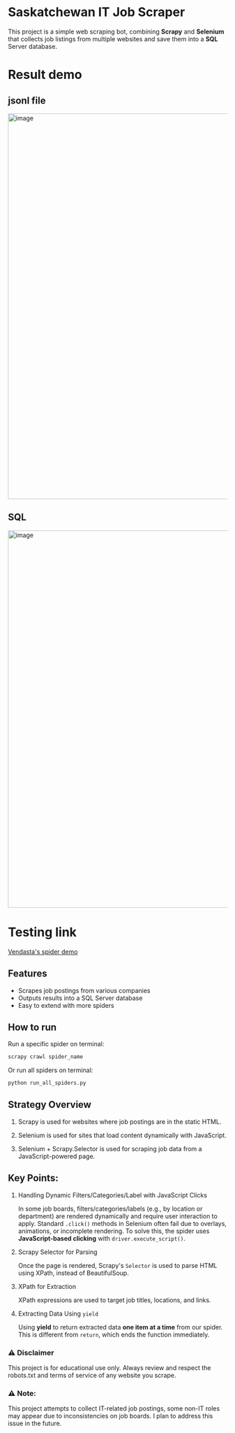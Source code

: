 # Saskatchewan IT Job Scraper

This project is a simple web scraping bot, combining **Scrapy** and **Selenium** that collects job listings from multiple websites and save them into a **SQL** Server database.

# Result demo
## jsonl file
<img width="1603" height="882" alt="image" src="https://github.com/user-attachments/assets/fb98b0c2-b4d8-4658-821b-ab27030bd655" />

## SQL
<img width="1427" height="863" alt="image" src="https://github.com/user-attachments/assets/07f8ccb6-e117-4bcb-b14c-3dd88eb56bb8" />

# Testing link
[Vendasta's spider demo](https://colab.research.google.com/drive/1uemPB5HmvLIzSF3dtpm_e4jCEPshVXqF?usp=sharing)

## Features
- Scrapes job postings from various companies
- Outputs results into a SQL Server database
- Easy to extend with more spiders

## How to run
Run a specific spider on terminal:
```bash
scrapy crawl spider_name
```
Or run all spiders on terminal:
```bash
python run_all_spiders.py
```

## Strategy Overview

1. Scrapy is used for websites where job postings are in the static HTML.

2. Selenium is used for sites that load content dynamically with JavaScript.

3. Selenium + Scrapy.Selector is used for scraping job data from a JavaScript-powered page.

## Key Points:

1. Handling Dynamic Filters/Categories/Label with JavaScript Clicks
   
    In some job boards, filters/categories/labels (e.g., by location or department) are rendered dynamically and require user interaction to apply. Standard `.click()` methods in Selenium often fail due to overlays, animations, or incomplete rendering. To solve this, the spider uses **JavaScript-based clicking** with `driver.execute_script()`.

2. Scrapy Selector for Parsing
   
    Once the page is rendered, Scrapy's `Selector` is used to parse HTML using XPath, instead of BeautifulSoup.

3. XPath for Extraction
   
    XPath expressions are used to target job titles, locations, and links.

4. Extracting Data Using `yield`
   
    Using **yield** to return extracted data **one item at a time** from our spider. This is different from `return`, which ends the function immediately.

### ⚠️ **Disclaimer**
This project is for educational use only. 
Always review and respect the robots.txt and terms of service of any website you scrape.

### ⚠️ **Note:** 
This project attempts to collect IT-related job postings, some non-IT roles may appear due to inconsistencies on job boards. I plan to address this issue in the future.

